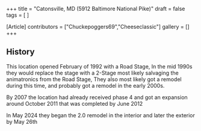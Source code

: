 +++
title = "Catonsville, MD (5912 Baltimore National Pike)"
draft = false
tags = [ ]

[Article]
contributors = ["Chuckepoggers69","Cheeseclassic"]
gallery = []
+++
##  History ## 
This location opened February of 1992 with a Road Stage, 
In the mid 1990s they would replace the stage with a 2-Stage most likely salvaging the animatronics from the Road Stage,
They also most likely got a remodel during this time, and probably got a remodel in the early 2000s.

By 2007 the location had already received phase 4 and got an expansion around October 2011 that was completed by June 2012 

In May 2024 they began the 2.0 remodel in the interior and later the exterior by May 26th